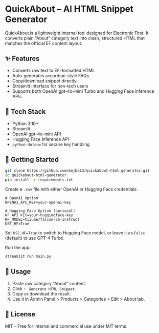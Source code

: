 
# QuickAbout – AI HTML Snippet Generator

QuickAbout is a lightweight internal tool designed for Electronic First. It converts plain “About” category text into clean, structured HTML that matches the official EF content layout.

## ✨ Features

- Converts raw text to EF-formatted HTML
- Auto-generates accordion-style FAQs
- Copy/download snippet directly
- Streamlit interface for non-tech users
- Supports both OpenAI gpt-4o-mini Turbo and Hugging Face inference APIs

## 🧰 Tech Stack

- Python 3.10+
- Streamlit
- OpenAI gpt-4o-mini API
- Hugging Face Inference API
- `python-dotenv` for secure key handling

## 🚀 Getting Started

```bash
git clone https://github.com/mejba13/quickabout-html-generator.git
cd quickabout-html-generator
pip install -r requirements.txt
```

Create a `.env` file with either OpenAI or Hugging Face credentials:

```env
# OpenAI Option
OPENAI_API_KEY=your-openai-key

# Hugging Face Option (optional)
HF_API_KEY=your-huggingface-key
HF_MODEL=tiiuae/falcon-7b-instruct
USE_HF=True
```

Set `USE_HF=True` to switch to Hugging Face model, or leave it as `False` (default) to use GPT-4 Turbo.

Run the app:

```bash
streamlit run main.py
```

## 📌 Usage

1. Paste raw category “About” content.
2. Click `✨ Generate HTML Snippet`.
3. Copy or download the result.
4. Use it in Admin Panel > Products > Categories > Edit > About tab.

## 📄 License

MIT – Free for internal and commercial use under MIT terms.
